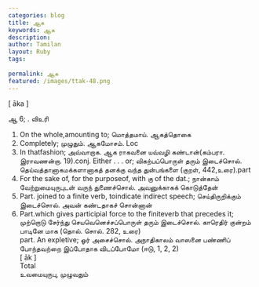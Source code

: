 ```yaml
---
categories: blog
title: ஆக
keywords: ஆக
description: 
author: Tamilan
layout: Ruby
tags: 
 
permalink: ஆக
featured: /images/ttak-48.png
---
```

  
[ āka ]  
  
ஆ 6; . விஉரி  
1. On the whole,amounting to; மொத்தமாய். ஆகத்தொகை  
2. Completely; முழுதும். ஆகமோசம். Loc  
3. In thatfashion; அவ்வாறாக. ஆக ராகவனை யவ்வழி கண்டான்(கம்பரா. இராவணன்றா. 19).conj. Either . . . or; விகற்பப்பொருள் தரும் இடைச்சொல். தெய்வத்தானாகமக்களானாகத் தனக்கு வந்த துன்பங்களை (குறள், 442,உரை).part  
1. For the sake of, for the purposeof, with கு of the dat.; நான்காம் வேற்றுமையுருபுடன் வருந் துணைச்சொல். அவனுக்காகக் கொடுத்தேன்  
2. Part. joined to a finite verb, toindicate indirect speech; செய்திருறிக்கும் இடைச்சொல். அவன் கண்டதாகச் சொன்னான்  
3. Part.which gives participial force to the finiteverb that precedes it; முற்றொடு சேர்ந்து செயவெனெச்சப்பொருள் தரும் இடைச்சொல். காரெதிர் குன்றம் பாடினே மாக (தொல். சொல். 282, உரை)  
part. An expletive; ஓர் அசைச்சொல். அநாதிகாலம் வாஸனை பண்ணிப் போந்தவற்றை இப்போதாக விடப்போமோ (ஈடு, 1, 2, 2)  
[ āk ]  
Total  
உவமையுருபு, முழுவதும்